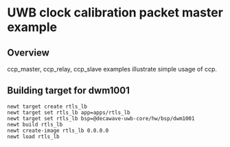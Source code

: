 # UWB clock calibration packet master example

## Overview
ccp_master, ccp_relay, ccp_slave examples illustrate simple usage of ccp.

## Building target for dwm1001

```no-highlight
newt target create rtls_lb
newt target set rtls_lb app=apps/rtls_lb
newt target set rtls_lb bsp=@decawave-uwb-core/hw/bsp/dwm1001
newt build rtls_lb
newt create-image rtls_lb 0.0.0.0
newt load rtls_lb
```